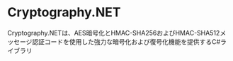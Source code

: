 # Cryptography.NET
Cryptography.NETは、AES暗号化とHMAC-SHA256およびHMAC-SHA512メッセージ認証コードを使用した強力な暗号化および復号化機能を提供するC#ライブラリ
